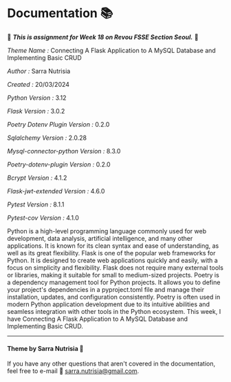 # Documentation 📚


🔎 **_This is assignment for Week 18 on Revou FSSE Section Seoul._** 🔎



*Theme Name :* Connecting A Flask Application to A MySQL Database and Implementing Basic CRUD

*Author :* Sarra Nutrisia

*Created :* 20/03/2024 

*Python Version :* 3.12

*Flask Version :* 3.0.2

*Poetry Dotenv Plugin Version :* 0.2.0

*Sqlalchemy Version :* 2.0.28

*Mysql-connector-python Version :* 8.3.0

*Poetry-dotenv-plugin Version :* 0.2.0

*Bcrypt Version :* 4.1.2

*Flask-jwt-extended Version :* 4.6.0

*Pytest Version :* 8.1.1

*Pytest-cov Version :* 4.1.0



Python is a high-level programming language commonly used for web development, data analysis, artificial intelligence, and many other applications. It is known for its clean syntax and ease of understanding, as well as its great flexibility. Flask is one of the popular web frameworks for Python. It is designed to create web applications quickly and easily, with a focus on simplicity and flexibility. Flask does not require many external tools or libraries, making it suitable for small to medium-sized projects. Poetry is a dependency management tool for Python projects. It allows you to define your project's dependencies in a pyproject.toml file and manage their installation, updates, and configuration consistently. Poetry is often used in modern Python application development due to its intuitive abilities and seamless integration with other tools in the Python ecosystem. This week, I have Connecting A Flask Application to A MySQL Database and Implementing Basic CRUD.

***

#### Theme by Sarra Nutrisia &#127776;
If you have any other questions that aren't covered in the documentation, feel free to e-mail &#128233; <sarra.nutrisia@gmail.com>.